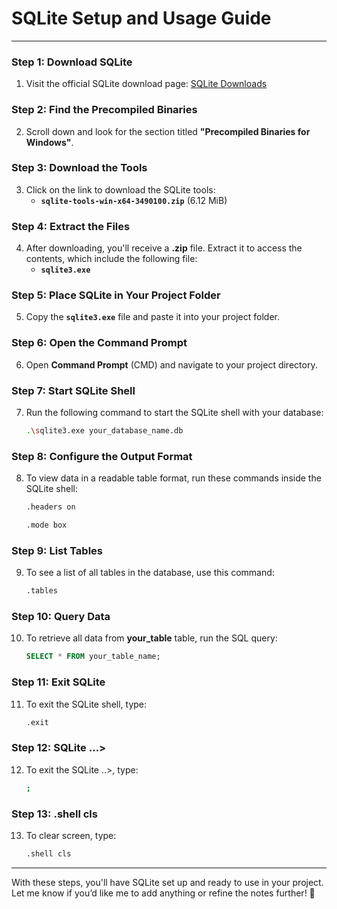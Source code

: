 # **SQLite Setup and Usage Guide**

---

### **Step 1: Download SQLite**
1. Visit the official SQLite download page: [SQLite Downloads](https://www.sqlite.org/download.html)

### **Step 2: Find the Precompiled Binaries**
2. Scroll down and look for the section titled **"Precompiled Binaries for Windows"**.

### **Step 3: Download the Tools**
3. Click on the link to download the SQLite tools:
   - **`sqlite-tools-win-x64-3490100.zip`** (6.12 MiB)

### **Step 4: Extract the Files**
4. After downloading, you'll receive a **.zip** file. Extract it to access the contents, which include the following file:
   - **`sqlite3.exe`**

### **Step 5: Place SQLite in Your Project Folder**
5. Copy the **`sqlite3.exe`** file and paste it into your project folder.

### **Step 6: Open the Command Prompt**
6. Open **Command Prompt** (CMD) and navigate to your project directory.

### **Step 7: Start SQLite Shell**
7. Run the following command to start the SQLite shell with your database:
   ```sh
   .\sqlite3.exe your_database_name.db
   ```

### **Step 8: Configure the Output Format**
8. To view data in a readable table format, run these commands inside the SQLite shell:
   ```sh
   .headers on
   ```

    ```sh
   .mode box
   ```

### **Step 9: List Tables**
9. To see a list of all tables in the database, use this command:
   ```sh
   .tables
   ```

### **Step 10: Query Data**
10. To retrieve all data from  **your_table** table, run the SQL query:
    ```sql
    SELECT * FROM your_table_name;
    ```

### **Step 11: Exit SQLite**
11. To exit the SQLite shell, type:
    ```sh
    .exit
    ```

### **Step 12: SQLite ...>**
12. To exit the SQLite ..>, type:
    ```sh
    ;
    ```

### **Step 13: .shell cls**
13. To clear screen, type:
    ```sh
    .shell cls
    ```

---

With these steps, you'll have SQLite set up and ready to use in your project. Let me know if you’d like me to add anything or refine the notes further! 🚀


